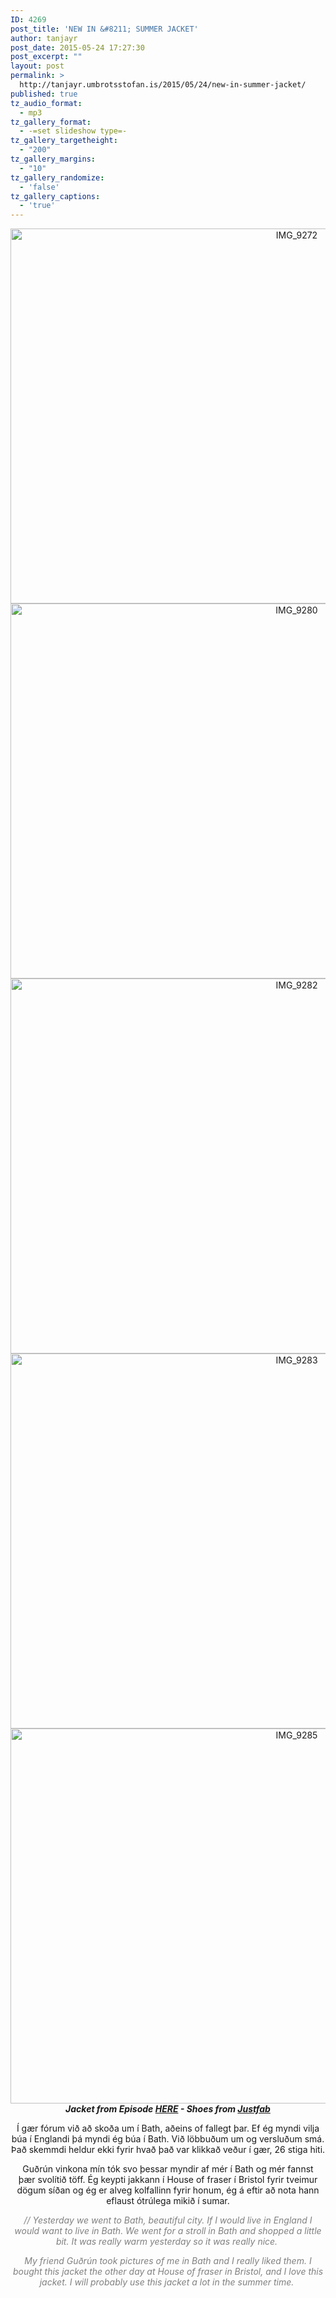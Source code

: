 ```yaml
---
ID: 4269
post_title: 'NEW IN &#8211; SUMMER JACKET'
author: tanjayr
post_date: 2015-05-24 17:27:30
post_excerpt: ""
layout: post
permalink: >
  http://tanjayr.umbrotsstofan.is/2015/05/24/new-in-summer-jacket/
published: true
tz_audio_format:
  - mp3
tz_gallery_format:
  - -=set slideshow type=-
tz_gallery_targetheight:
  - "200"
tz_gallery_margins:
  - "10"
tz_gallery_randomize:
  - 'false'
tz_gallery_captions:
  - 'true'
---
```

<p style="text-align: center;"><img class="aligncenter size-large wp-image-4270" src="http://www.tanjayr.com/wp-content/uploads/2015/05/IMG_9272-1024x683.jpg" alt="IMG_9272" width="900" height="600" />
<img class="aligncenter size-large wp-image-4275" src="http://www.tanjayr.com/wp-content/uploads/2015/05/IMG_92801-1024x683.jpg" alt="IMG_9280" width="900" height="600" />
<img class="aligncenter size-large wp-image-4276" src="http://www.tanjayr.com/wp-content/uploads/2015/05/IMG_92821-1024x683.jpg" alt="IMG_9282" width="900" height="600" />
<img class="aligncenter size-large wp-image-4277" src="http://www.tanjayr.com/wp-content/uploads/2015/05/IMG_92831-1024x683.jpg" alt="IMG_9283" width="900" height="600" />
<img class="aligncenter size-large wp-image-4278" src="http://www.tanjayr.com/wp-content/uploads/2015/05/IMG_92851-1024x683.jpg" alt="IMG_9285" width="900" height="600" /><strong><em>Jacket from Episode <a href="http://www.houseoffraser.co.uk/Episode+Lightweight+crepe+jacket/214676475,default,pd.html" target="_blank">HERE</a> - Shoes from <a href="http://style.justfab.co.uk/dms5600/?gclid=CMzd0pyp2sUCFennwgodDzoAZg" target="_blank">Justfab</a></em></strong></p>
<p style="text-align: center;">Í gær fórum við að skoða um í <span class="nwe">Bath</span>, aðeins of fallegt þar. Ef ég myndi vilja búa í Englandi þá myndi ég búa í <span class="nwe">Bath</span>. Við löbbuðum um og versluðum smá. Það skemmdi heldur ekki fyrir hvað það var klikkað veður í gær, 26
stiga hiti.</p>
<p style="text-align: center;">Guðrún vinkona mín tók svo þessar myndir af mér í <span class="nwe">Bath</span> og mér fannst þær svolítið töff. Ég keypti jakkann í <span class="nwe">House</span> of <span class="nwe">fraser</span> í <span class="nwe">Bristol</span> fyrir tveimur dögum síðan og ég er alveg kolfallinn fyrir honum, ég á eftir að nota hann eflaust ótrúlega mikið í sumar.</p>
<p style="text-align: center;"><span style="color: #808080;"><em>// Yesterday we went to Bath, beautiful city. If I would live in England I would want to live in Bath. We went for a stroll in Bath and shopped a little bit. It was really warm yesterday so it was really nice. </em></span></p>
<p style="text-align: center;"><span style="color: #808080;"><em>My friend Guðrún took pictures of me in Bath and I really liked them. I bought this jacket the other day at House of fraser in Bristol, and I love this jacket. I will probably use this jacket a lot in the summer time. </em></span></p>